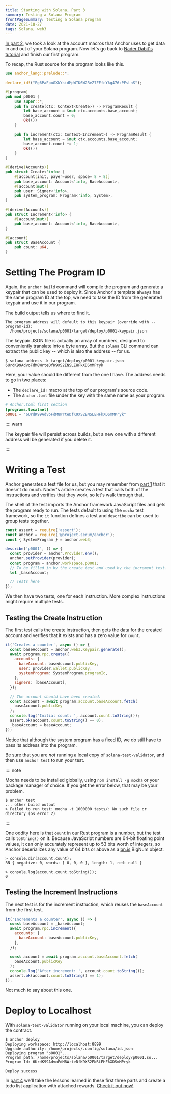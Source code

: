 ```yaml
---
title: Starting with Solana, Part 3
summary: Testing a Solana Program
frontPageSummary: testing a Solana program
date: 2021-10-27
tags: Solana, web3
---
```


[In part 2](starting_with_solana_part02), we took a look at the account macros that Anchor uses to get data in and out of your Solana program.
Now let's go back to [Nader Dabit's tutorial](https://dev.to/dabit3/the-complete-guide-to-full-stack-solana-development-with-react-anchor-rust-and-phantom-3291)
and finish our first program.

To recap, the Rust source for the program looks like this.

```rust
use anchor_lang::prelude::*;

declare_id!("Fg6PaFpoGXkYsidMpWTK6W2BeZ7FEfcYkg476zPFsLnS");

#[program]
pub mod p0001 {
    use super::*;
    pub fn create(ctx: Context<Create>) -> ProgramResult {
        let base_account = &mut ctx.accounts.base_account;
        base_account.count = 0;
        Ok(())
    }

    pub fn increment(ctx: Context<Increment>) -> ProgramResult {
        let base_account = &mut ctx.accounts.base_account;
        base_account.count += 1;
        Ok(())
    }
}

#[derive(Accounts)]
pub struct Create<'info> {
    #[account(init, payer=user, space= 8 + 8)]
    pub base_account: Account<'info, BaseAccount>,
    #[account(mut)]
    pub user: Signer<'info>,
    pub system_program: Program<'info, System>,
}

#[derive(Accounts)]
pub struct Increment<'info> {
    #[account(mut)]
    pub base_account: Account<'info, BaseAccount>,
}

#[account]
pub struct BaseAccount {
    pub count: u64,
}
```

# Setting The Program ID

Again, the `anchor build` command will compile the program and generate a keypair that can be used to deploy it. Since Anchor's template always has the same
program ID at the top, we need to take the ID from the generated keypair and use it in our program.

The build output tells us where to find it.

```shell
The program address will default to this keypair (override with --program-id):
  /home/projects/solana/p0001/target/deploy/p0001-keypair.json
```

The keypair JSON file is actually an array of numbers, designed to conveniently translate into a byte array. But the `solana` CLI command
can extract the public key -- which is also the address -- for us.

```
$ solana address -k target/deploy/p0001-keypair.json
6UrdK99AdvoFdM8WrteDfK9XS2ENSLEHFkXDSmMPryk
```

Here, your value should be different from the one I have. The address needs to go in two places:

- The `declare_id!` macro at the top of our program's source code.
- The `Anchor.toml` file under the key with the same name as your program.

```toml
# Anchor.toml first section
[programs.localnet]
p0001 = "6UrdK99AdvoFdM8WrteDfK9XS2ENSLEHFkXDSmMPryk"
```

:::: warn

The keypair file will persist across builds, but a new one with a different address will be generated if you delete it.

::::

# Writing a Test

Anchor generates a test file for us, but you may remember from [part 1](starting_with_solana_part01) that it doesn't do much. Nader's article creates a test
that calls both of the instructions and verifies that they work, so let's walk through that.

The shell of the test imports the Anchor framework JavaScript files and gets the program ready to run. The tests default to using the `mocha` test framework,
so the `it` function defines a test and `describe` can be used to group tests together.

```js
const assert = require('assert');
const anchor = require('@project-serum/anchor');
const { SystemProgram } = anchor.web3;

describe('p0001', () => {
  const provider = anchor.Provider.env();
  anchor.setProvider(provider);
  const program = anchor.workspace.p0001;
  // To be filled in by the create test and used by the increment test.
  let _baseAccount;

  // Tests here
});
```

We then have two tests, one for each instruction. More complex instructions might require multiple tests.

## Testing the Create Instruction

The first test calls the create instruction, then gets the data for the created account
and verifies that it exists and has a zero value for `count`.

```js
it('Creates a counter', async () => {
  const baseAccount = anchor.web3.Keypair.generate();
  await program.rpc.create({
    accounts: {
      baseAccount: baseAccount.publicKey,
      user: provider.wallet.publicKey,
      systemProgram: SystemProgram.programId,
    },
    signers: [baseAccount],
  });

  // The account should have been created.
  const account = await program.account.baseAccount.fetch(
    baseAccount.publicKey
  );
  console.log('Initial count: ', account.count.toString());
  assert.ok(account.count.toString() == 0);
  _baseAccount = baseAccount;
});
```

Notice that although the system program has a fixed ID, we do still have to pass its address into the program.

Be sure that you are _not_ running a local copy of `solana-test-validator`, and then use `anchor test` to run your test.

:::: note

Mocha needs to be installed globally, using `npm install -g mocha` or your package manager of choice. If you get the error below,
that may be your problem.

```
$ anchor test
... other build output
> Failed to run test: mocha -t 1000000 tests/: No such file or directory (os error 2)
```

::::

One oddity here is that `count` in our Rust program is a number, but the test calls `toString()` on it. Because JavaScript numbers are
64-bit floating point values, it can only accurately represent up to 53 bits worth of integers, so Anchor deserializes any value of 64 bits or above
as a [bn.js](https://www.npmjs.com/package/bn.js) BigNum object.

```
> console.dir(account.count);
BN { negative: 0, words: [ 0, 0, 0 ], length: 1, red: null }

> console.log(account.count.toString());
0
```

## Testing the Increment Instructions

The next test is for the increment instruction, which reuses the `baseAccount` from the first test.

```js
it('Increments a counter', async () => {
  const baseAccount = _baseAccount;
  await program.rpc.increment({
    accounts: {
      baseAccount: baseAccount.publicKey,
    },
  });

  const account = await program.account.baseAccount.fetch(
    baseAccount.publicKey
  );
  console.log('After increment: ', account.count.toString());
  assert.ok(account.count.toString() == 1);
});
```

Not much to say about this one.

# Deploy to Localhost

With `solana-test-validator` running on your local machine, you can deploy the contract.

```
$ anchor deploy
Deploying workspace: http://localhost:8899
Upgrade authority: /home/projects/.config/solana/id.json
Deploying program "p0001"...
Program path: /home/projects/solana/p0001/target/deploy/p0001.so...
Program Id: 6UrdK99AdvoFdM8WrteDfK9XS2ENSLEHFkXDSmMPryk

Deploy success
```

In [part 4](starting_with_solana_part04) we'll take the lessons learned in these first three parts and create a
todo list application with attached rewards. [Check it out now!](starting_with_solana_part04)
